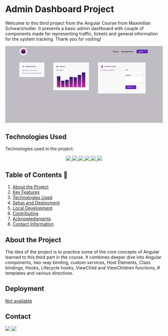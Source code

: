 # Admin Dashboard Project

Welcome to this third project from the Angular Course from Maximilian Schwarzmuller. It presents a basic admin dashboard with couple of components made for representing traffic, tickets and general information for the system tracking. Thank you for visiting!

<img src="/public/view.png">

## Technologies Used

Technologies used in the project:

<div align="center">
<a href="https://developer.mozilla.org/en/docs/Web/HTML">
    <img src="https://img.shields.io/badge/HTML5-FF6C37?style=for-the-badge&logo=HTML5&logoColor=white"/>
</a>
<a href="https://developer.mozilla.org/en/docs/Web/CSS">
    <img src="https://img.shields.io/badge/css-1D7CF2?style=for-the-badge&logo=css3&logoColor=white"/>
</a>
<a href="https://angular.io/">
    <img src="https://img.shields.io/badge/Angular-DD0031?style=for-the-badge&logo=angular&logoColor=white"/>
</a>
<a href="https://cli.angular.io/">
    <img src="https://img.shields.io/badge/Angular_CLI-DD0031?style=for-the-badge&logo=angular&logoColor=white"/>
</a>
<a href="https://sass-lang.com/">
    <img src="https://img.shields.io/badge/Sass-CC6699?style=for-the-badge&logo=sass&logoColor=white"/>
</a>
<a href="https://pages.github.com/">
    <img src="https://img.shields.io/badge/GitHub_Pages-222222?style=for-the-badge&logo=github&logoColor=white"/>
</a>
</div>

## Table of Contents 📝

1. [About the Project](#about-the-project)
2. [Key Features](#key-features)
3. [Technologies Used](#technologies-used)
4. [Setup and Deployment](#setup-and-deployment)
5. [Local Development](#local-development)
6. [Contributing](#contributing)
7. [Acknowledgments](#acknowledgments)
8. [Contact Information](#contact-information)

## About the Project

The idea of the project is to practice some of the core concepts of Angular learned to this third part in the course. It combines deeper dive into Angular components, two-way binding, custom services, Host Elements, Class bindings, Hooks, Lifecycle hooks, ViewChild and ViewChildren functions, # templates and various directives.


## Deployment

[Not available](https://example.com/)

## Contact

<a href = "mailto:micorreoelectronico@gmail.com"><img src="https://img.shields.io/badge/Gmail-C6362C?style=for-the-badge&logo=gmail&logoColor=white" target="_blank"></a>
<a href="https://www.linkedin.com/in/linkedinUser/" target="_blank"><img src="https://img.shields.io/badge/-LinkedIn-%230077B5?style=for-the-badge&logo=linkedin&logoColor=white" target="_blank"></a>

</p>
